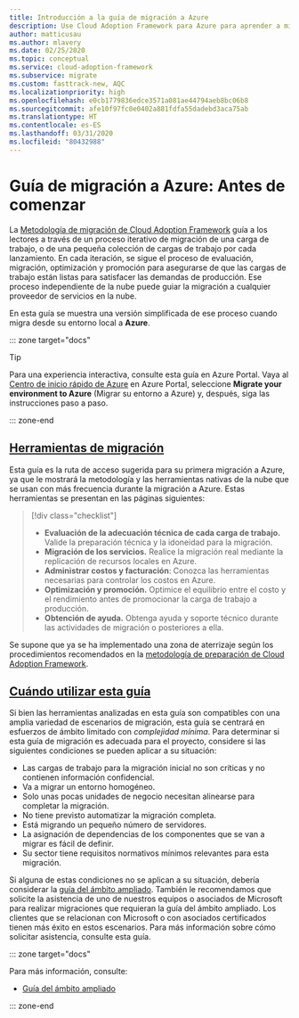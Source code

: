```yaml
---
title: Introducción a la guía de migración a Azure
description: Use Cloud Adoption Framework para Azure para aprender a migrar de manera eficaz los servicios de la organización a Azure.
author: matticusau
ms.author: mlavery
ms.date: 02/25/2020
ms.topic: conceptual
ms.service: cloud-adoption-framework
ms.subservice: migrate
ms.custom: fasttrack-new, AQC
ms.localizationpriority: high
ms.openlocfilehash: e0cb1779836edce3571a081ae44794aeb8bc06b8
ms.sourcegitcommit: afe10f97fc0e0402a881fdfa55dadebd3aca75ab
ms.translationtype: HT
ms.contentlocale: es-ES
ms.lasthandoff: 03/31/2020
ms.locfileid: "80432988"
---
```

# <a name="azure-migration-guide-before-you-start"></a>Guía de migración a Azure: Antes de comenzar

La [Metodología de migración de Cloud Adoption Framework](../index.md) guía a los lectores a través de un proceso iterativo de migración de una carga de trabajo, o de una pequeña colección de cargas de trabajo por cada lanzamiento. En cada iteración, se sigue el proceso de evaluación, migración, optimización y promoción para asegurarse de que las cargas de trabajo están listas para satisfacer las demandas de producción. Ese proceso independiente de la nube puede guiar la migración a cualquier proveedor de servicios en la nube.

En esta guía se muestra una versión simplificada de ese proceso cuando migra desde su entorno local a **Azure**.

::: zone target="docs"

> [!TIP]
> Para una experiencia interactiva, consulte esta guía en Azure Portal. Vaya al [Centro de inicio rápido de Azure](https://portal.azure.com/?feature.quickstart=true#blade/Microsoft_Azure_Resources/QuickstartCenterBlade) en Azure Portal, seleccione **Migrate your environment to Azure** (Migrar su entorno a Azure) y, después, siga las instrucciones paso a paso.

::: zone-end

## <a name="migration-tools"></a>[Herramientas de migración](#tab/MigrationTools)

Esta guía es la ruta de acceso sugerida para su primera migración a Azure, ya que le mostrará la metodología y las herramientas nativas de la nube que se usan con más frecuencia durante la migración a Azure. Estas herramientas se presentan en las páginas siguientes:

> [!div class="checklist"]
>
> - **Evaluación de la adecuación técnica de cada carga de trabajo.** Valide la preparación técnica y la idoneidad para la migración.
> - **Migración de los servicios.** Realice la migración real mediante la replicación de recursos locales en Azure.
> - **Administrar costos y facturación**: Conozca las herramientas necesarias para controlar los costos en Azure.
> - **Optimización y promoción.** Optimice el equilibrio entre el costo y el rendimiento antes de promocionar la carga de trabajo a producción.
> - **Obtención de ayuda.** Obtenga ayuda y soporte técnico durante las actividades de migración o posteriores a ella.

Se supone que ya se ha implementado una zona de aterrizaje según los procedimientos recomendados en la [metodología de preparación de Cloud Adoption Framework](../../ready/index.md).

## <a name="when-to-use-this-guide"></a>[Cuándo utilizar esta guía](#tab/WhenToUseThisGuide)

Si bien las herramientas analizadas en esta guía son compatibles con una amplia variedad de escenarios de migración, esta guía se centrará en esfuerzos de ámbito limitado con _complejidad mínima_. Para determinar si esta guía de migración es adecuada para el proyecto, considere si las siguientes condiciones se pueden aplicar a su situación:

- Las cargas de trabajo para la migración inicial no son críticas y no contienen información confidencial.
- Va a migrar un entorno homogéneo.
- Solo unas pocas unidades de negocio necesitan alinearse para completar la migración.
- No tiene previsto automatizar la migración completa.
- Está migrando un pequeño número de servidores.
- La asignación de dependencias de los componentes que se van a migrar es fácil de definir.
- Su sector tiene requisitos normativos mínimos relevantes para esta migración.

Si alguna de estas condiciones no se aplican a su situación, debería considerar la [guía del ámbito ampliado](../expanded-scope/index.md). También le recomendamos que solicite la asistencia de uno de nuestros equipos o asociados de Microsoft para realizar migraciones que requieran la guía del ámbito ampliado. Los clientes que se relacionan con Microsoft o con asociados certificados tienen más éxito en estos escenarios. Para más información sobre cómo solicitar asistencia, consulte esta guía.

<!-- markdownlint-enable MD033 -->

::: zone target="docs"

Para más información, consulte:

- [Guía del ámbito ampliado](../expanded-scope/index.md)

::: zone-end
